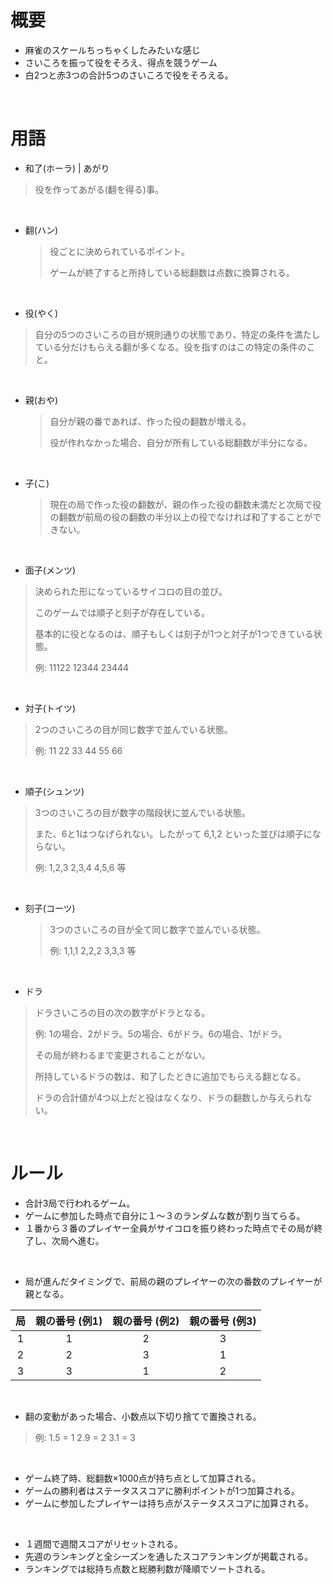 # 概要

- 麻雀のスケールちっちゃくしたみたいな感じ
- さいころを振って役をそろえ、得点を競うゲーム
- 白2つと赤3つの合計5つのさいころで役をそろえる。

<br>

# 用語

- 和了(ホーラ) | あがり

> 役を作ってあがる(翻を得る)事。

<br>

- 翻(ハン)

  > 役ごとに決められているポイント。
  >
  > ゲームが終了すると所持している総翻数は点数に換算される。

<br>

- 役(やく)

> 自分の5つのさいころの目が規則通りの状態であり、特定の条件を満たしている分だけもらえる翻が多くなる。役を指すのはこの特定の条件のこと。

<br>

- 親(おや)

  > 自分が親の番であれば、作った役の翻数が増える。
  >
  > 役が作れなかった場合、自分が所有している総翻数が半分になる。

<br>

- 子(こ)

  > 現在の局で作った役の翻数が、親の作った役の翻数未満だと次局で役の翻数が前局の役の翻数の半分以上の役でなければ和了することができない。

<br>

- 面子(メンツ)

> 決められた形になっているサイコロの目の並び。
>
> このゲームでは順子と刻子が存在している。
>
> 基本的に役となるのは、順子もしくは刻子が1つと対子が1つできている状態。
>
> 例:  11122  12344  23444

<br>

- 対子(トイツ)

> 2つのさいころの目が同じ数字で並んでいる状態。
>
> 例: 11  22  33  44  55  66

<br>

- 順子(シュンツ)

> 3つのさいころの目が数字の階段状に並んでいる状態。
>
> また、6と1はつなげられない。したがって 6,1,2 といった並びは順子にならない。
>
> 例: 1,2,3  2,3,4  4,5,6  等

<br>

- 刻子(コーツ)

  > 3つのさいころの目が全て同じ数字で並んでいる状態。
  >
  > 例:  1,1,1  2,2,2  3,3,3 等

<br>

- ドラ

> ドラさいころの目の次の数字がドラとなる。
>
> 例: 1の場合、2がドラ。5の場合、6がドラ。6の場合、1がドラ。
>
> その局が終わるまで変更されることがない。
>
> 所持しているドラの数は、和了したときに追加でもらえる翻となる。
>
> ドラの合計値が4つ以上だと役はなくなり、ドラの翻数しか与えられない。

<br>

# ルール

- 合計3局で行われるゲーム。
- ゲームに参加した時点で自分に１～３のランダムな数が割り当てらる。
- １番から３番のプレイヤー全員がサイコロを振り終わった時点でその局が終了し、次局へ進む。

<br>

- 局が進んだタイミングで、前局の親のプレイヤーの次の番数のプレイヤーが親となる。

|  局  | 親の番号 (例1) | 親の番号 (例2) | 親の番号 (例3) |
| :--: | :------------: | :------------: | :------------: |
|  1   |       1        |       2        |       3        |
|  2   |       2        |       3        |       1        |
|  3   |       3        |       1        |       2        |

<br>

- 翻の変動があった場合、小数点以下切り捨てで置換される。

> 例: 1.5 = 1   2.9 = 2   3.1 = 3

<br>

- ゲーム終了時、総翻数×1000点が持ち点として加算される。
- ゲームの勝利者はステータススコアに勝利ポイントが1つ加算される。
- ゲームに参加したプレイヤーは持ち点がステータススコアに加算される。

<br>

- １週間で週間スコアがリセットされる。
- 先週のランキングと全シーズンを通したスコアランキングが掲載される。
- ランキングでは総持ち点数と総勝利数が降順でソートされる。
